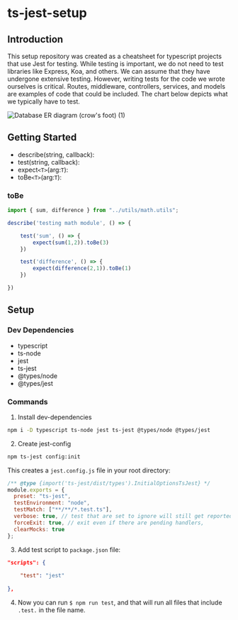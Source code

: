 # ts-jest-setup

## Introduction
This setup repository was created as a cheatsheet for typescript projects that use Jest for testing. While testing is important, we do not need to test libraries like Express, Koa, and others. We can assume that they have undergone extensive testing. However, writing tests for the code we wrote ourselves is critical. Routes, middleware, controllers, services, and models are examples of code that could be included. The chart below depicts what we typically have to test.

![Database ER diagram (crow's foot) (1)](https://user-images.githubusercontent.com/19669287/183560564-fa8753d4-4b2f-4ef4-9c1f-fc8bd26c17c3.svg)


## Getting Started
- describe(string, callback):
- test(string, callback): 
- expect<code>\<T></code>(arg:<code>T</code>):
- toBe<code>\<T></code>(arg:<code>T</code>):
### toBe
```js
import { sum, difference } from "../utils/math.utils";

describe('testing math module', () => {

    test('sum', () => {
        expect(sum(1,2)).toBe(3)
    })

    test('difference', () => {
        expect(difference(2,1)).toBe(1)
    })

})
```
## Setup
### Dev Dependencies
- typescript 
- ts-node
- jest
- ts-jest
- @types/node 
- @types/jest

### Commands
1. Install dev-dependencies
```bash
npm i -D typescript ts-node jest ts-jest @types/node @types/jest
```

2. Create jest-config
```bash
npm ts-jest config:init
```
This creates a <code>jest.config.js</code> file in your root directory:
```js
/** @type {import('ts-jest/dist/types').InitialOptionsTsJest} */
module.exports = {
  preset: "ts-jest",
  testEnvironment: "node",
  testMatch: ["**/**/*.test.ts"],
  verbose: true, // test that are set to ignore will still get reported during the test if set to true
  forceExit: true, // exit even if there are pending handlers,
  clearMocks: true
};
```
3. Add test script to <code>package.json</code> file:
```json
"scripts": {
    
    "test": "jest"
    
},
```

4. Now you can run <code>$ npm run test</code>, and that will run all files that include <code>.test.</code> in the file name.
